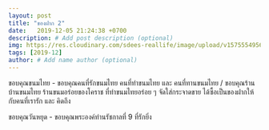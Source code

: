 ```yaml
---
layout: post
title: "ของฝาก 2"
date:   2019-12-05 21:24:38 +0700
description: # Add post description (optional)
img: https://res.cloudinary.com/sdees-reallife/image/upload/v1575554956/IMG_20191205_114607.jpg # Add image post (optional)
tags: [2019-12]
author: # Add name author (optional)
---
```

ขอบคุณขนมไทย - ขอบคุณคนที่รักขนมไทย คนที่ทำขนมไทย และ คนที่ทานขนมไทย / ขอบคุณร้านบ้านขนมไทย ร้านขนมอร่อยของโคราช ที่ทำขนมไทยอร่อย ๆ จัดใส่กระจาดขาย ได้ซื้อเป็นของฝากให้กับคนที่เรารัก และ คิดถึง

<i class="fa fa-child" style="color:plum"></i>

ขอบคุณวันหยุด - ขอบคุณพระองค์ท่านรัชกาลที่ 9 ที่รักยิ่ง
